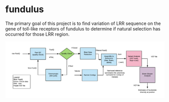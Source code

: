 # fundulus
The primary goal of this project is to find variation of LRR sequence on the gene of toll-like receptors of fundulus to determine if natural selection has occurred for those LRR region. 

![Screenshot](https://github.com/yunzhang77/fundulus/blob/master/BioinfoPipeline.png)
